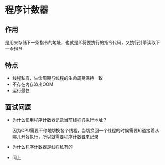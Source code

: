# 程序计数器

## 作用
是用来存储下一条指令的地址，也就是即将要执行的指令代码，又执行引擎读取下一条指令

## 特点
+ 线程私有，生命周期与线程的生命周期保持一致
+ 不存在内存溢出OOM
+ 运行最快

## 面试问题
+ 为什么使用程序计数器记录当前线程的执行地址？

    因为CPU需要不停地切换各个线程，当切换回一个线程的时候需要知道接着从哪儿开始执行，所以就需要程序计数器来记录
+ 为什么程序计数器是线程私有的

+   同上